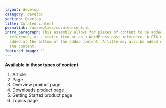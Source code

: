 ```yaml
---
layout: develop
category: develop
section: Develop
title: Curated content
permalink: /assemblies/curated-content
intro_paragraph: This assembly allows for pieces of content to be added by node
  reference, as a static item or as a WordPress post reference. A CTA may be
  added at the bottom of the added content. A title may also be added on top of
  the content.
featured_image: ""
---
```

**Available in these types of content**

1. Article
2. Page
3. Overview product page
4. Downloads product page
5. Getting Started product page
6. Topics page